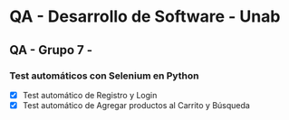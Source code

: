 # QA - Desarrollo de Software - Unab
## QA - Grupo 7 - 

### Test automáticos con Selenium en Python
- [x] Test automático de Registro y Login
- [x] Test automático de Agregar productos al Carrito y Búsqueda

